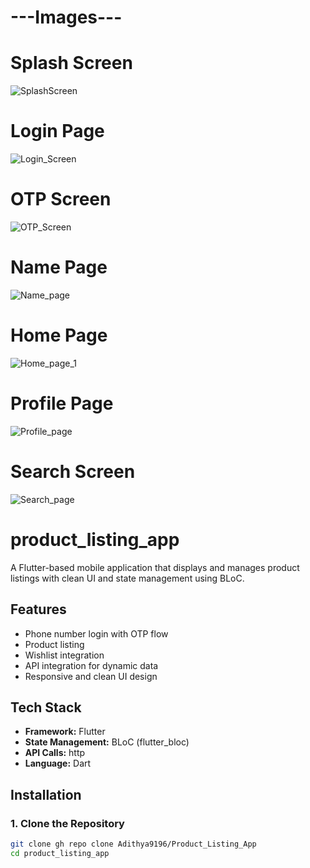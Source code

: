 # ---Images---

# Splash Screen

![SplashScreen](https://github.com/user-attachments/assets/1102778f-b66a-41b0-b1ee-95cac7f06ec9)

# Login Page


![Login_Screen](https://github.com/user-attachments/assets/80a2be1d-0779-472d-b0e5-566480ebe3d7)


# OTP Screen 

![OTP_Screen](https://github.com/user-attachments/assets/986c90a6-f6a1-484f-a69d-bb82e3e4ca27)

# Name Page

![Name_page](https://github.com/user-attachments/assets/f0c5db89-4d93-4939-b51b-d49c71c60266)

# Home Page 

![Home_page_1](https://github.com/user-attachments/assets/b003421e-cc68-421e-8601-f6c1c6ee432b)

# Profile Page 

![Profile_page](https://github.com/user-attachments/assets/aae59c12-9a8b-4845-a5c3-058b7816fe9d)

# Search Screen 

![Search_page](https://github.com/user-attachments/assets/5caba078-eca6-4f2a-8e09-d7e6433536ff)



# product_listing_app

A Flutter-based mobile application that displays and manages product listings with clean UI and state management using BLoC.

## Features
- Phone number login with OTP flow
- Product listing
- Wishlist integration
- API integration for dynamic data
- Responsive and clean UI design

## Tech Stack
- **Framework:** Flutter
- **State Management:** BLoC (flutter_bloc)
- **API Calls:** http
- **Language:** Dart

## Installation

### 1. Clone the Repository
```bash
git clone gh repo clone Adithya9196/Product_Listing_App
cd product_listing_app
